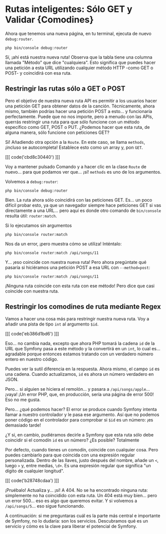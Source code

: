 # Rutas inteligentes: Sólo GET y Validar {Comodines}

Ahora que tenemos una nueva página, en tu terminal, ejecuta de nuevo `debug:router`.

```terminal-silent
php bin/console debug:router
```

Sí, ¡ahí está nuestra nueva ruta! Observa que la tabla tiene una columna llamada "Método" que dice "cualquiera". Esto significa que puedes hacer una petición a esta URL utilizando cualquier método HTTP -como GET o POST- y coincidirá con esa ruta.

## Restringir las rutas sólo a GET o POST

Pero el objetivo de nuestra nueva ruta API es permitir a los usuarios hacer una petición GET para obtener datos de la canción. Técnicamente, ahora mismo, también podrías hacer una petición POST a esto... y funcionaría perfectamente. Puede que no nos importe, pero a menudo con las APIs, querrás restringir una ruta para que sólo funcione con un método específico como GET, POST o PUT. ¿Podemos hacer que esta ruta, de alguna manera, sólo funcione con peticiones GET?

Sí! Añadiendo otra opción a la `Route`. En este caso, se llama `methods`, ¡incluso se autocompleta! Establece esto como un array y, pon `GET`.

[[[ code('cbd8c30440') ]]]

Voy a mantener pulsado Comando y a hacer clic en la clase `Route` de nuevo... para que podamos ver que... ¡sí! `methods` es uno de los argumentos.

Volvemos a `debug:router`:

```terminal-silent
php bin/console debug:router
```

Bien. La ruta ahora sólo coincidirá con las peticiones GET. Es... un poco difícil probar esto, ya que un navegador siempre hace peticiones GET si vas directamente a una URL... pero aquí es donde otro comando de `bin/console` resulta útil: `router:match`.

Si lo ejecutamos sin argumentos

```terminal-silent
php bin/console router:match
```

Nos da un error, ¡pero muestra cómo se utiliza! Inténtalo:

```terminal
php bin/console router:match /api/songs/11
```

Y... ¡eso coincide con nuestra nueva ruta! Pero ahora pregúntate qué pasaría si hiciéramos una petición POST a esa URL con `--method=post`:

```terminal-silent
php bin/console router:match /api/songs/11
```

¡Ninguna ruta coincide con esta ruta con ese método! Pero dice que casi coincide con nuestra ruta.

## Restringir los comodines de ruta mediante Regex

Vamos a hacer una cosa más para restringir nuestra nueva ruta. Voy a añadir una pista de tipo `int` al argumento `$id`.

[[[ code('eb386d1bd6') ]]]

Eso... no cambia nada, excepto que ahora PHP tomará la cadena `id` de la URL que Symfony pasa a este método y la convertirá en un `int`, lo cual es... agradable porque entonces estamos tratando con un verdadero número entero en nuestro código.

Puedes ver la sutil diferencia en la respuesta. Ahora mismo, el campo `id` es una cadena. Cuando actualizamos, `id` es ahora un número verdadero en JSON.

Pero... si alguien se hiciera el remolón... y pasara a `/api/songs/apple`... ¡vaya! ¡Un error PHP, que, en producción, sería una página de error 500! Eso no me gusta.

Pero... ¿qué podemos hacer? El error se produce cuando Symfony intenta llamar a nuestro controlador y le pasa ese argumento. Así que no podemos poner código en el controlador para comprobar si `$id` es un número: ¡es demasiado tarde!

¿Y si, en cambio, pudiéramos decirle a Symfony que esta ruta sólo debe coincidir si el comodín `id` es un número? ¿Es posible? Totalmente

Por defecto, cuando tienes un comodín, coincide con cualquier cosa. Pero puedes cambiarlo para que coincida con una expresión regular personalizada. Dentro de las llaves, justo después del nombre, añade un `<`, luego `>` y, entre medias, `\d+`. Es una expresión regular que significa "un dígito de cualquier longitud".

[[[ code('b28748cdaa') ]]]

¡Pruébalo! Actualiza y... ¡sí! A 404. No se ha encontrado ninguna ruta: simplemente no ha coincidido con esta ruta. Un 404 está muy bien... pero un error 500... eso es algo que queremos evitar. Y si volvemos a `/api/songs/5`... eso sigue funcionando.

A continuación: si me preguntaras cuál es la parte más central e importante de Symfony, no lo dudaría: son los servicios. Descubramos qué es un servicio y cómo es la clave para liberar el potencial de Symfony.